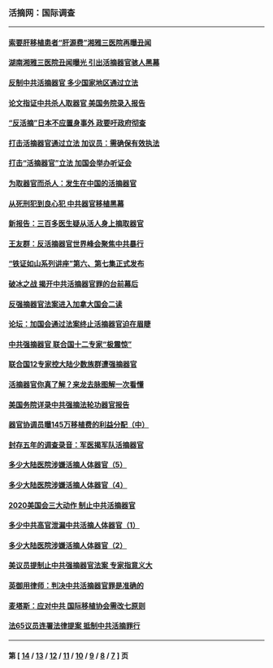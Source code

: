 ### 活摘网：国际调查
---
#### [索要肝移植患者“肝源费”湘雅三医院再曝丑闻](../../pages/nf5947/n14055320.md?08190430) 
#### [湖南湘雅三医院丑闻曝光 引出活摘器官骇人黑幕](../../pages/nf5947/n14051847.md?08190430) 
#### [反制中共活摘器官 多少国家地区通过立法](../../pages/nf5947/n14009863.md?08190430) 
#### [论文指证中共杀人取器官 美国务院录入报告](../../pages/nf5947/n13999890.md?08190430) 
#### [“反活摘”日本不应置身事外 政要吁政府彻查](../../pages/nf5947/n13971188.md?08190430) 
#### [打击活摘器官通过立法 加议员：需确保有效执法](../../pages/nf5947/n13886356.md?08190430) 
#### [打击“活摘器官”立法 加国会举办听证会](../../pages/nf5947/n13869362.md?08190430) 
#### [为取器官而杀人：发生在中国的活摘器官](../../pages/nf5947/n13794731.md?08190430) 
#### [从死刑犯到良心犯 中共器官移植黑幕](../../pages/nf5947/n13764669.md?08190430) 
#### [新报告：三百多医生疑从活人身上摘取器官](../../pages/nf5947/n13703044.md?08190430) 
#### [王友群：反活摘器官世界峰会聚焦中共暴行](../../pages/nf5947/n13250738.md?08190430) 
#### [“铁证如山系列讲座”第六、第七集正式发布](../../pages/nf5947/n13106287.md?08190430) 
#### [破冰之战 揭开中共活摘器官罪的台前幕后](../../pages/nf5947/n13082457.md?08190430) 
#### [反强摘器官法案进入加拿大国会二读](../../pages/nf5947/n13033450.md?08190430) 
#### [论坛：加国会通过法案终止活摘器官迫在眉睫](../../pages/nf5947/n13029839.md?08190430) 
#### [中共强摘器官 联合国十二专家“极震惊”](../../pages/nf5947/n13024313.md?08190430) 
#### [联合国12专家控大陆少数族群遭强摘器官](../../pages/nf5947/n13023877.md?08190430) 
#### [活摘器官你真了解？来龙去脉图解一次看懂](../../pages/nf5947/n13013820.md?08190430) 
#### [美国务院详录中共强摘法轮功器官报告](../../pages/nf5947/n12944519.md?08190430) 
#### [器官协调员曝145万移植费的利益分配（中）](../../pages/nf5947/n12894547.md?08190430) 
#### [封存五年的调查录音：军医揭军队活摘器官](../../pages/nf5947/n12798692.md?08190430) 
#### [多少大陆医院涉嫌活摘人体器官（5）](../../pages/nf5947/n12768383.md?08190430) 
#### [多少大陆医院涉嫌活摘人体器官（4）](../../pages/nf5947/n12664434.md?08190430) 
#### [2020美国会三大动作 制止中共活摘器官](../../pages/nf5947/n12682004.md?08190430) 
#### [多少中共高官泄漏中共活摘人体器官（1）](../../pages/nf5947/n12671234.md?08190430) 
#### [多少大陆医院涉嫌活摘人体器官（2）](../../pages/nf5947/n12655589.md?08190430) 
#### [美议员提制止中共强摘器官法案 专家指意义大](../../pages/nf5947/n12630561.md?08190430) 
#### [英御用律师：判决中共活摘器官罪是准确的](../../pages/nf5947/n12580740.md?08190430) 
#### [麦塔斯：应对中共 国际移植协会需改七原则](../../pages/nf5947/n12514711.md?08190430) 
#### [法65议员连署法律提案 抵制中共活摘罪行](../../pages/nf5947/n12437047.md?08190430) 

---
#### 第 [ [14](./14.md?08190430) / [13](./13.md?08190430) / [12](./12.md?08190430) / [11](./11.md?08190430) / [10](./10.md?08190430) / [9](./9.md?08190430) / [8](./8.md?08190430) / [7](./7.md?08190430) ] 页
